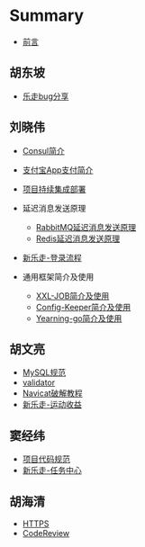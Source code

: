 # Summary

* [前言](README.md)

## 胡东坡

* [乐走bug分享](happygo/bug/bugShare.md)

## 刘晓伟

* [Consul简介](consul/readme.md)  
* [支付宝App支付简介](alipay/alipay-app.md) 
* [项目持续集成部署](deploy/deploy.md)
* 延迟消息发送原理
  * [RabbitMQ延迟消息发送原理](rabbitmq/RabbitMQ延迟消息发送原理.md)
  * [Redis延迟消息发送原理](redis/redis延迟消息发送原理.md)
* [新乐走-登录流程](happygo/login/login.md)

* 通用框架简介及使用
  * [XXL-JOB简介及使用](common/XXL-JOB简介及使用.md)
  * [Config-Keeper简介及使用](common/Config-Keeper简介及使用.md)
  * [Yearning-go简介及使用](common/Yearning-go简介及使用.md)

## 胡文亮

* [MySQL规范](mysql/readme.md)
* [validator](validator/readme.md)
* [Navicat破解教程](navicat/readme.md)
* [新乐走-运动收益](happygo/runReward/reademe.md)

## 窦经纬

* [项目代码规范](code-standard/readme.md)
* [新乐走-任务中心](happygo/task/readme.md)

## 胡海清
* [HTTPS](https/https原理分析篇.md) 
* [CodeReview](codeReview/readme.md)









